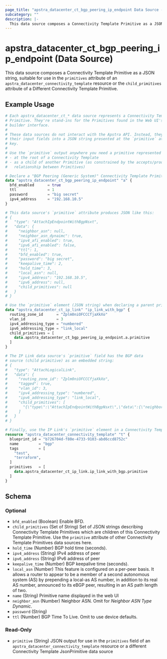 ```yaml
---
page_title: "apstra_datacenter_ct_bgp_peering_ip_endpoint Data Source - terraform-provider-apstra"
subcategory: ""
description: |-
  This data source composes a Connectivity Template Primitive as a JSON string, suitable for use in the primitives attribute of an apstra_datacenter_connectivity_template resource or the child_primitives attribute of a Different Connectivity Template Primitive.
---
```


# apstra_datacenter_ct_bgp_peering_ip_endpoint (Data Source)

This data source composes a Connectivity Template Primitive as a JSON string, suitable for use in the `primitives` attribute of an `apstra_datacenter_connectivity_template` resource or the `child_primitives` attribute of a Different Connectivity Template Primitive.

## Example Usage

```terraform
# Each apstra_datacenter_ct_* data source represents a Connectivity Template
# Primitive. They're stand-ins for the Primitives found in the Web UI's CT
# builder interface.
#
# These data sources do not interact with the Apstra API. Instead, they assemble
# their input fields into a JSON string presented at the `primitive` attribute
# key.
#
# Use the `primitive` output anywhere you need a primitive represented as JSON:
# - at the root of a Connectivity Template
# - as a child of another Primitive (as constrained by the accepts/produces
#   relationship between Primitives)

# Declare a "BGP Peering (Generic System)" Connectivity Template Primitive:
data "apstra_datacenter_ct_bgp_peering_ip_endpoint" "a" {
  bfd_enabled      = true
  ttl              = 1
  password         = "big secret"
  ipv4_address     = "192.168.10.5"
}

# This data source's `primitive` attribute produces JSON like this:
# {
#   "type": "AttachIpEndpointWithBgpNsxt",
#   "data": {
#     "neighbor_asn": null,
#     "neighbor_asn_dynaimc": true,
#     "ipv4_afi_enabled": true,
#     "ipv6_afi_enabled": false,
#     "ttl": 1,
#     "bfd_enabled": true,
#     "password": "big secret",
#     "keepalive_time": 2,
#     "hold_time": 3,
#     "local_asn": null,
#     "ipv4_address": "192.168.10.5",
#     "ipv6_address": null,
#     "child_primitives": null
#   }
# }

# Use the `primitive` element (JSON string) when declaring a parent primitive:
data "apstra_datacenter_ct_ip_link" "ip_link_with_bgp" {
  routing_zone_id      = "Zplm0niOFCCCfjaXkXo"
  vlan_id              = 3
  ipv4_addressing_type = "numbered"
  ipv6_addressing_type = "link_local"
  child_primitives = [
    data.apstra_datacenter_ct_bgp_peering_ip_endpoint.a.primitive
  ]
}

# The IP Link data source's `primitive` field has the BGP data
# source (child primitive) as an embedded string:
# {
#   "type": "AttachLogicalLink",
#   "data": {
#     "routing_zone_id": "Zplm0niOFCCCfjaXkXo",
#     "tagged": true,
#     "vlan_id": 3,
#     "ipv4_addressing_type": "numbered",
#     "ipv6_addressing_type": "link_local",
#     "child_primitives": [
#       "{\"type\":\"AttachIpEndpointWithBgpNsxt\",\"data\":{\"neighbor_asn\":null,\"neighbor_asn_dynaimc\":true,\"ipv4_afi_enabled\":true,\"ipv6_afi_enabled\":false,\"ttl\":1,\"bfd_enabled\":true,\"password\":\"big secret\",\"keepalive_time\":null,\"hold_time\":null,\"local_asn\":null,\"ipv4_address\":\"192.168.10.5\",\"ipv6_address\":null,\"child_primitives\":null}}"
#     ]
#   }
# }

# Finally, use the IP Link's `primitive` element in a Connectivity Template:
resource "apstra_datacenter_connectivity_template" "t" {
  blueprint_id = "b726704d-f80e-4733-9103-abd6ccd8752c"
  name         = "bgp"
  tags         = [
    "test",
    "terraform",
  ]
  primitives   = [
    data.apstra_datacenter_ct_ip_link.ip_link_with_bgp.primitive
  ]
}
```

<!-- schema generated by tfplugindocs -->
## Schema

### Optional

- `bfd_enabled` (Boolean) Enable BFD.
- `child_primitives` (Set of String) Set of JSON strings describing Connectivity Template Primitives which are children of this Connectivity Template Primitive. Use the `primitive` attribute of other Connectivity Template Primitives data sources here.
- `hold_time` (Number) BGP hold time (seconds).
- `ipv4_address` (String) IPv4 address of peer
- `ipv6_address` (String) IPv6 address of peer
- `keepalive_time` (Number) BGP keepalive time (seconds).
- `local_asn` (Number) This feature is configured on a per-peer basis. It allows a router to appear to be a member of a second autonomous system (AS) by prepending a local-as AS number, in addition to its real AS number, announced to its eBGP peer, resulting in an AS path length of two.
- `name` (String) Primitive name displayed in the web UI
- `neighbor_asn` (Number) Neighbor ASN. Omit for *Neighbor ASN Type Dynamic*.
- `password` (String)
- `ttl` (Number) BGP Time To Live. Omit to use device defaults.

### Read-Only

- `primitive` (String) JSON output for use in the `primitives` field of an `apstra_datacenter_connectivity_template` resource or a different Connectivity Template JsonPrimitive data source
